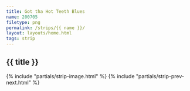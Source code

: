 ```yaml
---
title: Got tha Hot Teeth Blues
name: 200705
filetype: png
permalink: /strips/{{ name }}/
layout: layouts/home.html
tags: strip
---
```


## {{ title }}
{% include "partials/strip-image.html" %}
{% include "partials/strip-prev-next.html" %}